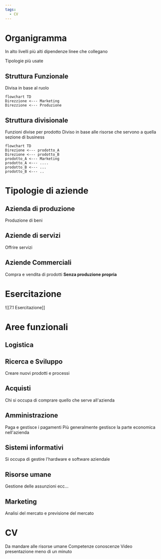 ```yaml
---
tags:
  - CV
---
```

# Organigramma
In alto livelli più alti
dipendenze linee che collegano 

Tipologie più usate
## Struttura Funzionale
Divisa in base al ruolo
```mermaid
flowchart TD
Direzzione <--- Marketing
Direzzione <--- Produzione 

```
## Struttura divisionale
Funzioni divise per prodotto
Diviso in base alle risorse che servono a quella sezione di business
```mermaid
flowchart TD
Direzione <--- prodotto_A
Direzione <--- prodotto_B
prodotto_A <--- Marketing
prodotto_A <--- ....
prodotto_B <--- ...
prodotto_B <--- ..

```
# Tipologie di aziende
## Azienda di produzione
Produzione di beni
## Aziende di servizi
Offrire servizi
## Aziende Commerciali
Compra e vendita di prodotti
**Senza produzione propria**
# Esercitazione
![[7.1 Esercitazione]]
# Aree funzionali
## Logistica
## Ricerca e Sviluppo
Creare nuovi prodotti e processi
## Acquisti
Chi si occupa di comprare quello che serve all'azienda
## Amministrazione
Paga e gestisce i pagamenti
Più generalmente gestisce la parte economica nell'azienda
## Sistemi informativi
Si occupa di gestire l'hardware e software aziendale
## Risorse umane
Gestione delle assunzioni ecc...
## Marketing
Analisi del mercato e previsione del mercato
# CV
Da mandare alle risorse umane
Competenze conoscenze
Video presentazione
	meno di un minuto